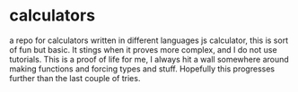 # calculators
a repo for calculators written in different languages
js calculator, this is sort of fun but basic. It 
stings when it proves more complex, and I do 
not use tutorials. This is a proof of life for me,
I always hit a wall somewhere around making functions
and forcing types and stuff. Hopefully this progresses 
further than the last couple of tries. 
